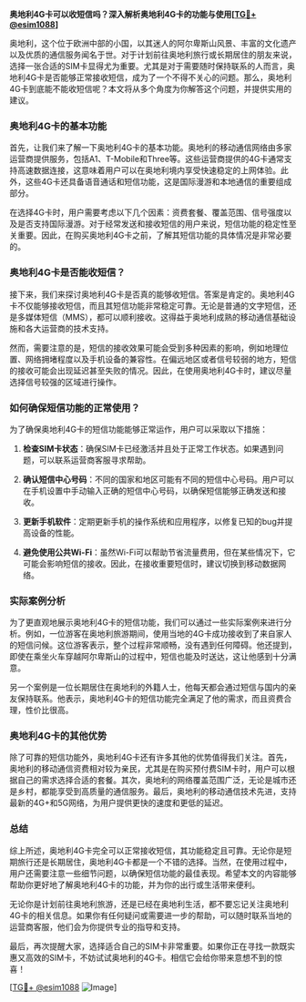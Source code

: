 **奥地利4G卡可以收短信吗？深入解析奥地利4G卡的功能与使用[[TG💪+ @esim1088](https://t.me/s/esim1088)]**

奥地利，这个位于欧洲中部的小国，以其迷人的阿尔卑斯山风景、丰富的文化遗产以及优质的通信服务闻名于世。对于计划前往奥地利旅行或长期居住的朋友来说，选择一张合适的SIM卡显得尤为重要。尤其是对于需要随时保持联系的人而言，奥地利4G卡是否能够正常接收短信，成为了一个不得不关心的问题。那么，奥地利4G卡到底能不能收短信呢？本文将从多个角度为你解答这个问题，并提供实用的建议。

### 奥地利4G卡的基本功能

首先，让我们来了解一下奥地利4G卡的基本功能。奥地利的移动通信网络由多家运营商提供服务，包括A1、T-Mobile和Three等。这些运营商提供的4G卡通常支持高速数据连接，这意味着用户可以在奥地利境内享受快速稳定的上网体验。此外，这些4G卡还具备语音通话和短信功能，这是国际漫游和本地通信的重要组成部分。

在选择4G卡时，用户需要考虑以下几个因素：资费套餐、覆盖范围、信号强度以及是否支持国际漫游。对于经常发送和接收短信的用户来说，短信功能的稳定性至关重要。因此，在购买奥地利4G卡之前，了解其短信功能的具体情况是非常必要的。

### 奥地利4G卡是否能收短信？

接下来，我们来探讨奥地利4G卡是否真的能够收短信。答案是肯定的。奥地利4G卡不仅能够接收短信，而且其短信功能非常稳定可靠。无论是普通的文字短信，还是多媒体短信（MMS），都可以顺利接收。这得益于奥地利成熟的移动通信基础设施和各大运营商的技术支持。

然而，需要注意的是，短信的接收效果可能会受到多种因素的影响，例如地理位置、网络拥堵程度以及手机设备的兼容性。在偏远地区或者信号较弱的地方，短信的接收可能会出现延迟甚至失败的情况。因此，在使用奥地利4G卡时，建议尽量选择信号较强的区域进行操作。

### 如何确保短信功能的正常使用？

为了确保奥地利4G卡的短信功能能够正常运作，用户可以采取以下措施：

1. **检查SIM卡状态**：确保SIM卡已经激活并且处于正常工作状态。如果遇到问题，可以联系运营商客服寻求帮助。
   
2. **确认短信中心号码**：不同的国家和地区可能有不同的短信中心号码。用户可以在手机设置中手动输入正确的短信中心号码，以确保短信能够正确发送和接收。

3. **更新手机软件**：定期更新手机的操作系统和应用程序，以修复已知的bug并提高设备的性能。

4. **避免使用公共Wi-Fi**：虽然Wi-Fi可以帮助节省流量费用，但在某些情况下，它可能会影响短信的接收。因此，在接收重要短信时，建议切换到移动数据网络。

### 实际案例分析

为了更直观地展示奥地利4G卡的短信功能，我们可以通过一些实际案例来进行分析。例如，一位游客在奥地利旅游期间，使用当地的4G卡成功接收到了来自家人的短信问候。这位游客表示，整个过程非常顺畅，没有遇到任何障碍。他还提到，即使在乘坐火车穿越阿尔卑斯山的过程中，短信也能及时送达，这让他感到十分满意。

另一个案例是一位长期居住在奥地利的外籍人士，他每天都会通过短信与国内的亲友保持联系。他表示，奥地利4G卡的短信功能完全满足了他的需求，而且资费合理，性价比很高。

### 奥地利4G卡的其他优势

除了可靠的短信功能外，奥地利4G卡还有许多其他的优势值得我们关注。首先，奥地利的移动通信资费相对较为亲民，尤其是在购买预付费SIM卡时，用户可以根据自己的需求选择合适的套餐。其次，奥地利的网络覆盖范围广泛，无论是城市还是乡村，都能享受到高质量的通信服务。最后，奥地利的移动通信技术先进，支持最新的4G+和5G网络，为用户提供更快的速度和更低的延迟。

### 总结

综上所述，奥地利4G卡完全可以正常接收短信，其功能稳定且可靠。无论你是短期旅行还是长期居住，奥地利4G卡都是一个不错的选择。当然，在使用过程中，用户还需要注意一些细节问题，以确保短信功能的最佳表现。希望本文的内容能够帮助你更好地了解奥地利4G卡的功能，并为你的出行或生活带来便利。

无论你是计划前往奥地利旅游，还是已经在奥地利生活，都不要忘记关注奥地利4G卡的相关信息。如果你有任何疑问或需要进一步的帮助，可以随时联系当地的运营商客服，他们会为你提供专业的指导和支持。

最后，再次提醒大家，选择适合自己的SIM卡非常重要。如果你正在寻找一款既实惠又高效的SIM卡，不妨试试奥地利的4G卡。相信它会给你带来意想不到的惊喜！

[[TG💪+ @esim1088](https://t.me/s/esim1088) ![Image](https://i.postimg.cc/4NQfJmqS/Snipaste-2025-05-13-00-14-12.png)]